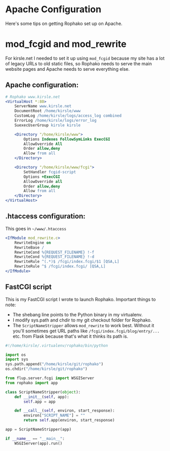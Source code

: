 # Apache Configuration

Here's some tips on getting Rophako set up on Apache.

# mod\_fcgid and mod\_rewrite

For kirsle.net I needed to set it up using `mod_fcgid` because my site has a lot
of legacy URLs to old static files, so Rophako needs to serve the main website
pages and Apache needs to serve everything else.

## Apache configuration:

```apache
# Rophako www.kirsle.net
<VirtualHost *:80>
    ServerName www.kirsle.net
    DocumentRoot /home/kirsle/www
    CustomLog /home/kirsle/logs/access_log combined
    ErrorLog /home/kirsle/logs/error_log
    SuexecUserGroup kirsle kirsle

    <Directory "/home/kirsle/www">
        Options Indexes FollowSymLinks ExecCGI
        AllowOverride All
        Order allow,deny
        Allow from all
    </Directory>

    <Directory "/home/kirsle/www/fcgi">
        SetHandler fcgid-script
        Options +ExecCGI
        AllowOverride all
        Order allow,deny
        Allow from all
    </Directory>
</VirtualHost>
```

## .htaccess configuration:

This goes in `~/www/.htaccess`

```apache
<IfModule mod_rewrite.c>
    RewriteEngine on
    RewriteBase /
    RewriteCond %{REQUEST_FILENAME} !-f
    RewriteCond %{REQUEST_FILENAME} !-d
    RewriteRule ^(.*)$ /fcgi/index.fcgi/$1 [QSA,L]
    RewriteRule ^$ /fcgi/index.fcgi/ [QSA,L]
</IfModule>
```

## FastCGI script

This is my FastCGI script I wrote to launch Rophako. Important things to note:

* The shebang line points to the Python binary in my virtualenv.
* I modify sys.path and chdir to my git checkout folder for Rophako.
* The `ScriptNameStripper` allows `mod_rewrite` to work best. Without it you'll
  sometimes get URL paths like `/fcgi/index.fcgi/blog/entry/...` etc. from Flask
  because that's what it thinks its path is.

```python
#!/home/kirsle/.virtualenv/rophako/bin/python

import os
import sys
sys.path.append("/home/kirsle/git/rophako")
os.chdir("/home/kirsle/git/rophako")

from flup.server.fcgi import WSGIServer
from rophako import app

class ScriptNameStripper(object):
    def __init__(self, app):
        self.app = app

    def __call__(self, environ, start_response):
        environ["SCRIPT_NAME"] = ""
        return self.app(environ, start_response)

app = ScriptNameStripper(app)

if __name__ == "__main__":
    WSGIServer(app).run()
```
